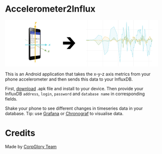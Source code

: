 # Accelerometer2Influx

![Screenshot](https://raw.githubusercontent.com/CorpGlory/accelerometer2influx/update_screenshot/screenshots/promo.png)

This is an Android application that takes the x-y-z axis metrics from your phone accelerometer and then sends this data to your InfluxDB. 

First, [download](https://github.com/CorpGlory/accelerometer2influx/releases) .apk file and install to your device. Then provide your InfluxDB `address`, `login`, `password` and `database name` in corresponding fields.

Shake your phone to see different changes in timeseries data in your database. Tip: use [Grafana](https://grafana.com/) or [Chronograf](https://www.influxdata.com/time-series-platform/chronograf/) to visualise data.


# Credits

Made by [CorpGlory Team](http://corpglory.com/)
